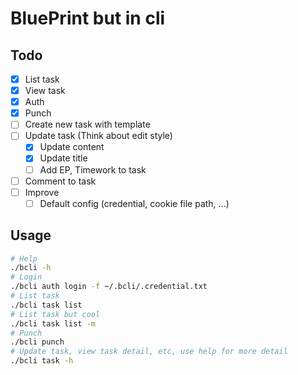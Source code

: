 # BluePrint but in cli

## Todo
- [x] List task
- [x] View task
- [x] Auth
- [x] Punch
- [ ] Create new task with template
- [ ] Update task (Think about edit style)
  - [x] Update content
  - [x] Update title
  - [ ] Add EP, Timework to task
- [ ] Comment to task
- [ ] Improve
  - [ ] Default config (credential, cookie file path, ...)

## Usage
```bash
# Help
./bcli -h
# Login
./bcli auth login -f ~/.bcli/.credential.txt
# List task
./bcli task list
# List task but cool
./bcli task list -m
# Punch
./bcli punch
# Update task, view task detail, etc, use help for more detail
./bcli task -h
```

